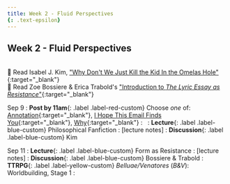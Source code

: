 ```yaml
---
title: Week 2 - Fluid Perspectives
{: .text-epsilon}
---
```


## Week 2 - Fluid Perspectives
\
📖 Read Isabel J. Kim, ["Why Don't We Just Kill the Kid In the Omelas Hole"](/ws297y/assets/pdfs/kim_why_dont_we_just_kill_the_kid_in_the_omelas_hole.pdf){:target="_blank"}   
📖 Read Zoe Bossiere & Erica Trabold's ["Introduction to *The Lyric Essay as Resistance*"](/ws297y/assets/pdfs/bossiere_trabold_intro_lyric_essay_as_resistance.pdf){:target="_blank"}   

Sep 9
: **Post by 11am**{: .label .label-red-custom} Choose *one* of: [Annotation](https://visforvali.github.io/ws297y/prompts/#annotation){:target="_blank"}, [I Hope This Email Finds You](https://visforvali.github.io/ws297y/prompts/#i-hope-this-email-finds-you){:target="_blank"}, [Why](https://visforvali.github.io/ws297y/prompts/#why){:target="_blank"}
  : &nbsp;
: **Lecture**{: .label .label-blue-custom} Philosophical Fanfiction
  : [lecture notes]
: **Discussion**{: .label .label-blue-custom} Kim
  
Sep 11
: **Lecture**{: .label .label-blue-custom} Form as Resistance
  : [lecture notes]
: **Discussion**{: .label .label-blue-custom} Bossiere & Trabold
: **TTRPG**{: .label .label-yellow-custom} *Belluae/Venatores* (*B&V*): Worldbuilding, Stage 1
  : &nbsp;
